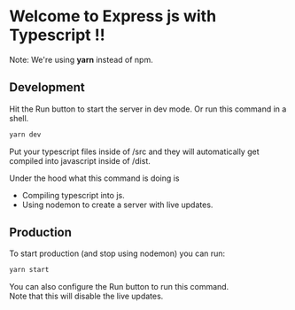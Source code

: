 # Welcome to Express js with Typescript !!
Note: We're using **yarn** instead of npm.

## Development
Hit the Run button to start the server in dev mode. Or run this command in a shell.
``` sh
yarn dev
```
Put your typescript files inside of /src and they will automatically get compiled into javascript inside of /dist.

Under the hood what this command is doing is
<br/>
- Compiling typescript into js.
- Using nodemon to create a server with live updates.

## Production
To start production (and stop using nodemon) you can run:
```sh
yarn start
```
You can also configure the Run button to run this command.
<br/>
Note that this will disable the live updates.
